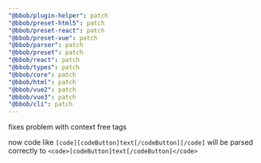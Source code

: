 ```yaml
---
"@bbob/plugin-helper": patch
"@bbob/preset-html5": patch
"@bbob/preset-react": patch
"@bbob/preset-vue": patch
"@bbob/parser": patch
"@bbob/preset": patch
"@bbob/react": patch
"@bbob/types": patch
"@bbob/core": patch
"@bbob/html": patch
"@bbob/vue2": patch
"@bbob/vue3": patch
"@bbob/cli": patch
---
```


fixes problem with context free tags

now code like `[code][codeButton]text[/codeButton][/code]` 
will be parsed correctly to `<code>[codeButton]text[/codeButton]</code>`
